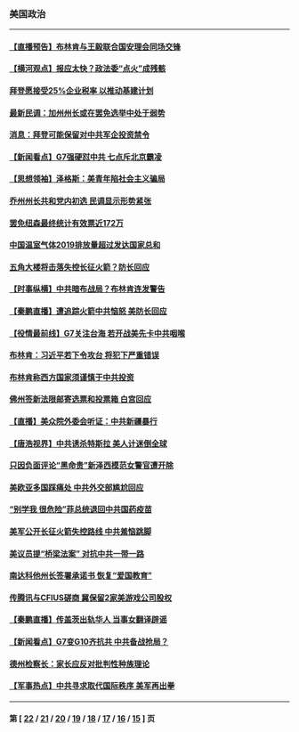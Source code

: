 ### 美国政治
---
#### [【直播预告】布林肯与王毅联合国安理会同场交锋](../../pages/ncid1078159/n12929977.md) 
#### [【横河观点】报应太快？政法委“点火”成残骸](../../pages/ncid1078159/n12929584.md) 
#### [拜登愿接受25%企业税率 以推动基建计划](../../pages/ncid1078159/n12929779.md) 
#### [最新民调：加州州长或在罢免选举中处于弱势](../../pages/ncid1078159/n12930041.md) 
#### [消息：拜登可能保留对中共军企投资禁令](../../pages/ncid1078159/n12929914.md) 
#### [【新闻看点】G7强硬怼中共 七点斥北京霸凌](../../pages/ncid1078159/n12929545.md) 
#### [【思想领袖】泽格斯：美青年陷社会主义骗局](../../pages/ncid1078159/n12809567.md) 
#### [乔州州长共和党内初选 民调显示形势紧张](../../pages/ncid1078159/n12929720.md) 
#### [罢免纽森最终统计有效票近172万](../../pages/ncid1078159/n12929766.md) 
#### [中国温室气体2019排放量超过发达国家总和](../../pages/ncid1078159/n12929628.md) 
#### [五角大楼将击落失控长征火箭？防长回应](../../pages/ncid1078159/n12929418.md) 
#### [【时事纵横】中共暗布战局？布林肯连发警告](../../pages/ncid1078159/n12929554.md) 
#### [【秦鹏直播】遭追踪火箭中共恼怒 美防长回应](../../pages/ncid1078159/n12929561.md) 
#### [【役情最前线】G7关注台海 若开战美先卡中共咽喉](../../pages/ncid1078159/n12929313.md) 
#### [布林肯：习近平若下令攻台 将犯下严重错误](../../pages/ncid1078159/n12929199.md) 
#### [布林肯称西方国家须谨慎于中共投资](../../pages/ncid1078159/n12929361.md) 
#### [佛州签新法限邮寄选票和投票箱 白宫回应](../../pages/ncid1078159/n12929109.md) 
#### [【直播】美众院外委会听证：中共新疆暴行](../../pages/ncid1078159/n12928961.md) 
#### [【唐浩视界】中共诱杀特斯拉 美人计迷倒全球](../../pages/ncid1078159/n12928863.md) 
#### [只因负面评论“黑命贵”新泽西模范女警官遭开除](../../pages/ncid1078159/n12929035.md) 
#### [美欧亚多国踩痛处 中共外交部尴尬回应](../../pages/ncid1078159/n12928984.md) 
#### [“别学我 很危险”菲总统退回中共国药疫苗](../../pages/ncid1078159/n12928354.md) 
#### [美军公开长征火箭失控路线 中共羞恼跳脚](../../pages/ncid1078159/n12928250.md) 
#### [美议员提“桥梁法案” 对抗中共一带一路](../../pages/ncid1078159/n12928052.md) 
#### [南达科他州长签署承诺书 恢复“爱国教育”](../../pages/ncid1078159/n12927750.md) 
#### [传腾讯与CFIUS磋商 冀保留2家美游戏公司股权](../../pages/ncid1078159/n12927433.md) 
#### [【秦鹏直播】传盖茨出轨华人 当事女翻译辟谣](../../pages/ncid1078159/n12927164.md) 
#### [【新闻看点】G7变G10齐抗共 中共备战抢局？](../../pages/ncid1078159/n12927149.md) 
#### [德州检察长：家长应反对批判性种族理论](../../pages/ncid1078159/n12927136.md) 
#### [【军事热点】中共寻求取代国际秩序 美军再出拳](../../pages/ncid1078159/n12924453.md) 

---
#### 第 [ [22](./22.md) / [21](./21.md) / [20](./20.md) / [19](./19.md) / [18](./18.md) / [17](./17.md) / [16](./16.md) / [15](./15.md) ] 页
